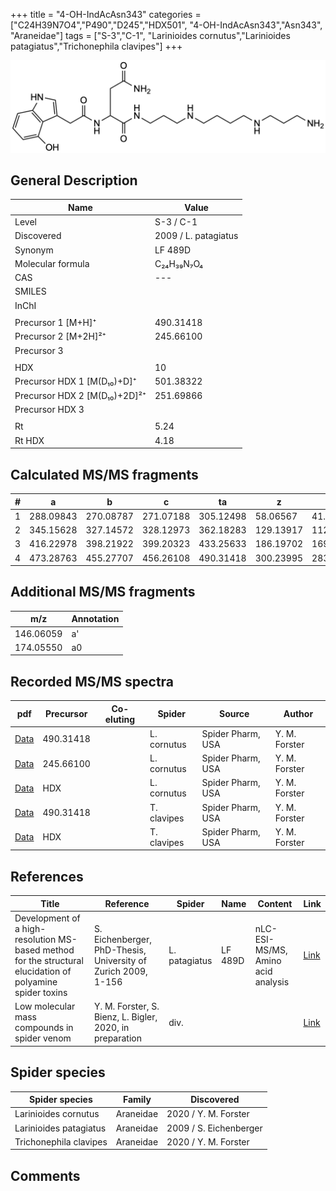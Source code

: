 +++
title = "4-OH-IndAcAsn343"
categories = ["C24H39N7O4","P490","D245","HDX501",
"4-OH-IndAcAsn343","Asn343",
"Araneidae"]
tags = ["S-3","C-1",
"Larinioides cornutus","Larinioides patagiatus","Trichonephila clavipes"]
+++

![](/img/4-OH-IndAcAsn343.png)

## General Description

| Name                         | Value                |
|------------------------------|----------------------|
| Level                        | S-3 / C-1                   |
| Discovered                   | 2009 / L. patagiatus |
| Synonym                      | LF 489D              |
| Molecular formula            | C₂₄H₃₉N₇O₄           |
| CAS                          | ---                  |
| SMILES |   |
| InChI  |   |
|                              |                      |
| Precursor 1 [M+H]⁺           | 490.31418            |
| Precursor 2 [M+2H]²⁺         | 245.66100            |
| Precursor 3                  |                      |
|                              |                      |
| HDX                          | 10                   |
| Precursor HDX 1 [M(D₁₀)+D]⁺   | 501.38322            |
| Precursor HDX 2 [M(D₁₀)+2D]²⁺ | 251.69866            |
| Precursor HDX 3              |                      |
|                              |                      |
| Rt                           | 5.24                     |
| Rt HDX                       | 4.18                     |

## Calculated MS/MS fragments

| # | a         | b         | c         | ta        | z         | y         | tz        |
|---|-----------|-----------|-----------|-----------|-----------|-----------|-----------|
| 1 | 288.09843 | 270.08787 | 271.07188 | 305.12498 | 58.06567  | 41.03912  | 75.09222  |
| 2 | 345.15628 | 327.14572 | 328.12973 | 362.18283 | 129.13917 | 112.11262 | 146.16572 |
| 3 | 416.22978 | 398.21922 | 399.20323 | 433.25633 | 186.19702 | 169.17047 | 203.22357 |
| 4 | 473.28763 | 455.27707 | 456.26108 | 490.31418 | 300.23995 | 283.21340 | 317.26650 |

## Additional MS/MS fragments

| m/z       | Annotation |
|-----------|------------|
| 146.06059    | a'   |
| 174.05550    | a0   |

## Recorded MS/MS spectra

| pdf | Precursor | Co-eluting | Spider | Source | Author |
|-----|-----------|------------|--------|--------|--------|
| [Data](/pdf/L-cornutus/490_4-OH-IndAcAsn343_Lc.pdf) | 490.31418 |           | L. cornutus | Spider Pharm, USA | Y. M. Forster |
| [Data](/pdf/L-cornutus/490_4-OH-IndAcAsn343_Lc_2.pdf) | 245.66100 |           | L. cornutus | Spider Pharm, USA | Y. M. Forster |
| [Data](/pdf/L-cornutus/490_4-OH-IndAcAsn343_Lc_HDX.pdf) | HDX |           | L. cornutus | Spider Pharm, USA | Y. M. Forster |
| [Data](/pdf/N-clavipes/490_4-OH-IndAcAsn343_Nc.pdf) | 490.31418 |           | T. clavipes| Spider Pharm, USA | Y. M. Forster |
| [Data](/pdf/N-clavipes/490_4-OH-IndAcAsn343_Nc_HDX.pdf) | HDX |           | T. clavipes| Spider Pharm, USA | Y. M. Forster |

## References

| Title                                                                                                      | Reference                                                     | Spider        | Name    | Content                            | Link                                                               |
|------------------------------------------------------------------------------------------------------------|---------------------------------------------------------------|---------------|---------|------------------------------------|--------------------------------------------------------------------|
| Development of a high-resolution MS-based method for the structural elucidation of polyamine spider toxins | S. Eichenberger, PhD-Thesis, University of Zurich 2009, 1-156 | L. patagiatus | LF 489D | nLC-ESI-MS/MS, Amino acid analysis | [Link](https://www.zora.uzh.ch/id/eprint/12787/1/Eichenberger.pdf) |
| Low molecular mass compounds in spider venom      | Y. M. Forster, S. Bienz, L. Bigler, 2020, in preparation          | div.       |   |   | [Link](unknown) |

## Spider species

| Spider species         | Family    | Discovered             |
|------------------------|-----------|------------------------|
| Larinioides cornutus | Araneidae | 2020 / Y. M. Forster |
| Larinioides patagiatus | Araneidae | 2009 / S. Eichenberger |
| Trichonephila clavipes | Araneidae | 2020 / Y. M. Forster |

## Comments